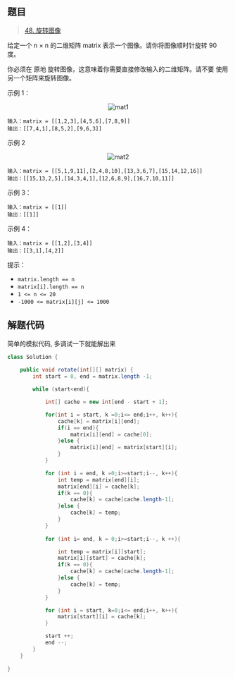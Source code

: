 ## 题目

>  [48. 旋转图像](https://leetcode-cn.com/problems/rotate-image/)

给定一个 n × n 的二维矩阵 matrix 表示一个图像。请你将图像顺时针旋转 90 度。

你必须在 原地 旋转图像，这意味着你需要直接修改输入的二维矩阵。请不要 使用另一个矩阵来旋转图像。

示例 1：

<center><img src="https://ning-wang.oss-cn-beijing.aliyuncs.com/blog-imags/mat1.jpg" alt="mat1"  /></center>

```
输入：matrix = [[1,2,3],[4,5,6],[7,8,9]]
输出：[[7,4,1],[8,5,2],[9,6,3]]
```

示例 2

<center><img src="https://ning-wang.oss-cn-beijing.aliyuncs.com/blog-imags/mat2.jpg" alt="mat2"  /></center>

```
输入：matrix = [[5,1,9,11],[2,4,8,10],[13,3,6,7],[15,14,12,16]]
输出：[[15,13,2,5],[14,3,4,1],[12,6,8,9],[16,7,10,11]]
```

示例 3：

```
输入：matrix = [[1]]
输出：[[1]]
```

示例 4：

```
输入：matrix = [[1,2],[3,4]]
输出：[[3,1],[4,2]]
```


提示：

* `matrix.length == n`
* `matrix[i].length == n`
* `1 <= n <= 20`
* `-1000 <= matrix[i][j] <= 1000`

## 解题代码

简单的模拟代码, 多调试一下就能解出来

```java
class Solution {
    
	public void rotate(int[][] matrix) {
        int start = 0, end = matrix.length -1;

        while (start<end){

            int[] cache = new int[end - start + 1];

            for(int i = start, k =0;i<= end;i++, k++){
                cache[k] = matrix[i][end];
                if(i == end){
                    matrix[i][end] = cache[0];
                }else {
                    matrix[i][end] = matrix[start][i];
                }
            }

            for (int i = end, k =0;i>=start;i--, k++){
                int temp = matrix[end][i];
                matrix[end][i] = cache[k];
                if(k == 0){
                    cache[k] = cache[cache.length-1];
                }else {
                    cache[k] = temp;
                }
            }
            
            for (int i= end, k = 0;i>=start;i--, k ++){

                int temp = matrix[i][start];
                matrix[i][start] = cache[k];
                if(k == 0){
                    cache[k] = cache[cache.length-1];
                }else {
                    cache[k] = temp;
                }
            }

            for (int i = start, k=0;i<= end;i++, k++){
                matrix[start][i] = cache[k];
            }

            start ++;
            end --;
        }
    }
    
}
```

